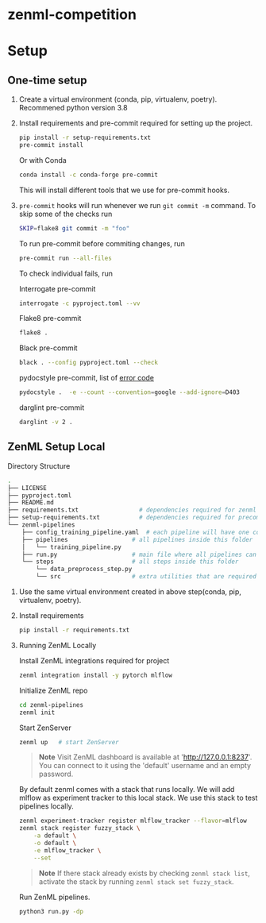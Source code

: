 # zenml-competition

# Setup

## One-time setup

1. Create a virtual environment (conda, pip, virtualenv, poetry). Recommened python version 3.8

2. Install requirements and pre-commit required for setting up the project.

    ```bash
    pip install -r setup-requirements.txt
    pre-commit install
    ```
    Or with Conda

    ```bash
    conda install -c conda-forge pre-commit
    ```

    This will install different tools that we use for pre-commit hooks.

3. `pre-commit` hooks will run whenever we run `git commit -m` command. To skip some of the checks run

    ```bash
    SKIP=flake8 git commit -m "foo"
    ```

    To run pre-commit before commiting changes, run

    ```bash
    pre-commit run --all-files
    ```

    To check individual fails, run

    Interrogate pre-commit

    ```bash
    interrogate -c pyproject.toml --vv
    ```

    Flake8 pre-commit

    ```bash
    flake8 .
    ```

    Black pre-commit

    ```bash
    black . --config pyproject.toml --check
    ```

    pydocstyle pre-commit, list of [error code](https://www.pydocstyle.org/en/stable/error_codes.html)

    ```bash
    pydocstyle .  -e --count --convention=google --add-ignore=D403
    ```

    darglint pre-commit

    ```bash
    darglint -v 2 .
    ```

## ZenML Setup Local

Directory Structure

```bash
.
├── LICENSE
├── pyproject.toml
├── README.md
├── requirements.txt                 # dependencies required for zenml project
├── setup-requirements.txt           # dependencies required for precommit
└── zenml-pipelines
    ├── config_training_pipeline.yaml  # each pipeline will have one config file containing information regarding step and other configuration
    ├── pipelines                  # all pipelines inside this folder
    │   └── training_pipeline.py
    ├── run.py                     # main file where all pipelines can be run
    └── steps                      # all steps inside this folder
        └── data_preprocess_step.py
        └── src                    # extra utilities that are required by steps added in this folder

```

1. Use the same virtual environment created in above step(conda, pip, virtualenv, poetry).

2. Install requirements

    ```bash
    pip install -r requirements.txt
    ```

3. Running ZenML Locally

    Install ZenML integrations required for project

    ```bash
    zenml integration install -y pytorch mlflow
    ```

    Initialize ZenML repo

    ```bash
    cd zenml-pipelines
    zenml init
    ```

    Start ZenServer

    ```bash
    zenml up   # start ZenServer
    ```

    > **Note**
    > Visit  ZenML dashboard is available at 'http://127.0.0.1:8237'. You can connect to it using the 'default' username and an empty password.

    By default zenml comes with a stack that runs locally. We will add mlflow as experiment tracker to this local stack. We use this stack to test pipelines locally.

    ```bash
    zenml experiment-tracker register mlflow_tracker --flavor=mlflow
    zenml stack register fuzzy_stack \
        -a default \
        -o default \
        -e mlflow_tracker \
        --set
    ```

    > **Note**
    > If there stack already exists by checking `zenml stack list`, activate the stack by running `zenml stack set fuzzy_stack`.

    Run ZenML pipelines.

    ```bash
    python3 run.py -dp
    ```
